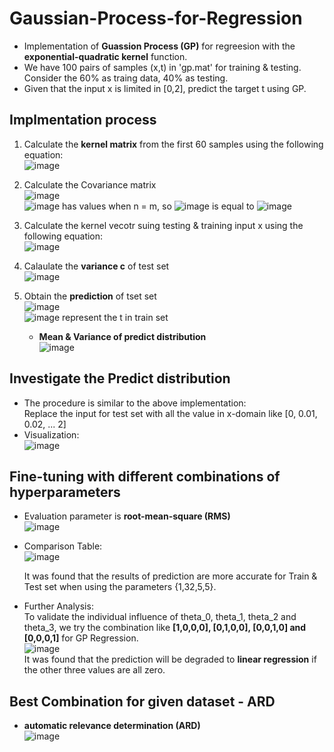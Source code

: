 # Gaussian-Process-for-Regression
 - Implementation of **Guassion Process (GP)** for regreesion with the **exponential-quadratic kernel** function.
 - We have 100 pairs of samples (x,t) in 'gp.mat' for training & testing.  
   Consider the 60% as traing data, 40% as testing.  
 - Given that the input x is limited in [0,2], predict the target t using GP.

## Implmentation process
 1. Calculate the **kernel matrix** from the first 60 samples using the following equation:  
    ![image](https://user-images.githubusercontent.com/78803926/132491912-344d8e7d-7fc9-49d6-b14a-731e540cd965.png)  
 2. Calculate the Covariance matrix    
    ![image](https://user-images.githubusercontent.com/78803926/132492356-2b12c35d-5c6a-4808-95cf-a9b980fbf37b.png)  
    ![image](https://user-images.githubusercontent.com/78803926/132492458-d54c0f90-db05-41de-a7d3-d36b9d4fc10a.png) has values when n = m, so ![image](https://user-images.githubusercontent.com/78803926/132492715-4ca4db62-a351-463a-9e7a-799fab9d77cc.png)
is equal to ![image](https://user-images.githubusercontent.com/78803926/132492830-053ad4c1-6105-4504-a834-4a9a2848eea5.png)  
 3. Calculate the kernel vecotr suing testing & training input x using the following equation:  
     ![image](https://user-images.githubusercontent.com/78803926/132494133-4453b960-a119-4ddd-bbbc-0418bd81d348.png)  
     
 4. Calaulate the **variance c** of test set  
    ![image](https://user-images.githubusercontent.com/78803926/132494671-c83c0bea-1f3e-408a-a422-a9dd81df5ca3.png)  
    
 5. Obtain the **prediction** of tset set  
    ![image](https://user-images.githubusercontent.com/78803926/132494842-4104a9a1-ca36-4bde-acbb-b4f9dc90754c.png)  
    ![image](https://user-images.githubusercontent.com/78803926/132494890-ae8c09dd-28a0-41dc-9d68-cb6c58b794ab.png) represent the t in train set  
    - **Mean & Variance of predict distribution**  
      ![image](https://user-images.githubusercontent.com/78803926/132495161-6c80ccb0-b582-4b45-bf9b-83d3706c2b23.png)

## Investigate the Predict distribution
 - The procedure is similar to the above implementation:  
   Replace the input for test set with all the value in x-domain like [0, 0.01, 0.02, ... 2]  
 - Visualization:  
   ![image](https://user-images.githubusercontent.com/78803926/132496038-7d28454d-23c1-46b7-bd9e-20d7ad93dd5b.png)  
   
 ## Fine-tuning with different combinations of hyperparameters
  - Evaluation parameter is **root-mean-square (RMS)**  
    ![image](https://user-images.githubusercontent.com/78803926/132496898-99a87bec-3be9-40f0-a557-cc2e65f7277c.png)

  - Comparison Table:  
    ![image](https://user-images.githubusercontent.com/78803926/132496965-ffa45e58-4397-454e-8c40-92a953f1fbf5.png)

    It was found that the results of prediction are more accurate for Train & Test set when using the parameters {1,32,5,5}.  
      
      
   - Further Analysis:  
     To validate the individual influence of theta_0, theta_1, theta_2 and theta_3, we try the combination like **[1,0,0,0], [0,1,0,0], [0,0,1,0] and [0,0,0,1]** for GP Regression.  
     ![image](https://user-images.githubusercontent.com/78803926/132498421-d02cb5b8-0a15-4f99-ae99-514742d4e0e9.png)  
     It was found that the prediction will be degraded to **linear regression** if the other three values are all zero.  
     

       
    
  ## Best Combination for given dataset - ARD
   - **automatic relevance determination (ARD)**  
   ![image](https://user-images.githubusercontent.com/78803926/132517015-74a2f1ba-bf95-44d4-875c-c24f1b81ecbf.png)
   

      


